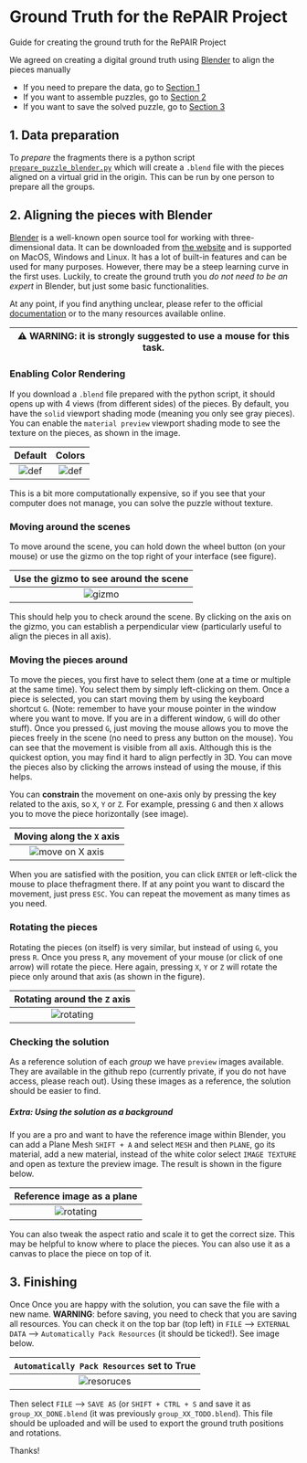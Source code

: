 # Ground Truth for the RePAIR Project
Guide for creating the ground truth for the RePAIR Project

We agreed on creating a digital ground truth using [Blender](#blender) to align the pieces manually

- If you need to prepare the data, go to [Section 1](https://github.com/RePAIRProject/repair_ground_truth?tab=readme-ov-file#1-data-preparation)
- If you want to assemble puzzles, go to [Section 2](https://github.com/RePAIRProject/repair_ground_truth/tree/main?tab=readme-ov-file#2-aligning-the-pieces-with-blender)
- If you want to save the solved puzzle, go to [Section 3](https://github.com/RePAIRProject/repair_ground_truth/tree/main?tab=readme-ov-file#3-finishing)

## 1. Data preparation
To *prepare* the fragments there is a python script [`prepare_puzzle_blender.py`](https://github.com/RePAIRProject/repair_ground_truth/blob/main/prepare_puzzle_blender.py) which will create a `.blend` file with the pieces aligned on a virtual grid in the origin.
This can be run by one person to prepare all the groups.

## 2. Aligning the pieces with Blender
[Blender](https://www.blender.org/) is a well-known open source tool for working with three-dimensional data.
It can be downloaded from [the website](https://www.blender.org/download/) and is supported on MacOS, Windows and Linux.
It has a lot of built-in features and can be used for many purposes.
However, there may be a steep learning curve in the first uses.
Luckily, to create the ground truth you *do not need to be an expert* in Blender, but just some basic functionalities.

At any point, if you find anything unclear, please refer to the official [documentation](https://docs.blender.org/manual/en/latest/contribute/index.html) or to the many resources available online.

| ⚠️  **WARNING:**  it is strongly suggested to use a mouse for this task. |
|-----------------------------------------|

### Enabling Color Rendering
If you download a `.blend` file prepared with the python script, it should opens up with 4 views (from different sides) of the pieces. 
By default, you have the `solid` viewport shading mode (meaning you only see gray pieces). You can enable the `material preview` viewport shading mode to see the texture on the pieces, as shown in the image.

| Default | Colors |
|:-------:|:------:|
|![def](imgs/g15_open_1280.png)|![def](imgs/g15_preview_1280.png)|

This is a bit more computationally expensive, so if you see that your computer does not manage, you can solve the puzzle without texture. 

### Moving around the scenes
To move around the scene, you can hold down the wheel button (on your mouse) or use the gizmo on the top right of your interface (see figure).

| Use the gizmo to see around the scene |
|:-------------------------------------:|
|![gizmo](imgs/moving_around.png)|

This should help you to check around the scene. By clicking on the axis on the gizmo, you can establish a perpendicular view (particularly useful to align the pieces in all axis).

### Moving the pieces around
To move the pieces, you first have to select them (one at a time or multiple at the same time). You select them by simply left-clicking on them.
Once a piece is selected, you can start moving them by using the keyboard shortcut `G`. (Note: remember to have your mouse pointer in the window where you want to move. If you are in a different window, `G` will do other stuff).
Once you pressed `G`, just moving the mouse allows you to move the pieces freely in the scene (no need to press any button on the mouse). You can see that the movement is visible from all axis. Although this is the quickest option, you may find it hard to align perfectly in 3D.
You can move the pieces also by clicking the arrows instead of using the mouse, if this helps.

You can **constrain** the movement on one-axis only by pressing the key related to the axis, so `X`, `Y` or `Z`. For example, pressing `G` and then `X` allows you to move the piece horizontally (see image). 

| Moving along the `X` axis|
|:-------------------------------------:|
|![move on X axis](imgs/move_axis.png)|

When you are satisfied with the position, you can click `ENTER` or left-click the mouse to place thefragment there. If at any point you want to discard the movement, just press `ESC`. 
You can repeat the movement as many times as you need.

### Rotating the pieces
Rotating the pieces (on itself) is very similar, but instead of using `G`, you press `R`. Once you press `R`, any movement of your mouse (or click of one arrow) will rotate the piece. Here again, pressing `X`, `Y` or `Z` will rotate the piece only around that axis (as shown in the figure).

| Rotating around the `Z` axis |
|:-------------------------------------:|
|![rotating](imgs/rotating.png)|

### Checking the solution
As a reference solution of each *group* we have `preview` images available. They are available in the github repo (currently private, if you do not have access, please reach out). Using these images as a reference, the solution should be easier to find.

##### Extra: Using the solution as a background
If you are a pro and want to have the reference image within Blender, you can add a Plane Mesh `SHIFT + A` and select `MESH` and then `PLANE`, go its material, add a new material, instead of the white color select `IMAGE TEXTURE` and open as texture the preview image. The result is shown in the figure below.

| Reference image as a plane |
|:-------------------------------------:|
|![rotating](imgs/plane_texture.png)|

You can also tweak the aspect ratio and scale it to get the correct size. This may be helpful to know where to place the pieces. You can also use it as a canvas to place the piece on top of it.

## 3. Finishing
Once
Once you are happy with the solution, you can save the file with a new name. 
**WARNING**: before saving, you need to check that you are saving all resources. You can check it on the top bar (top left) in `FILE` --> `EXTERNAL DATA` --> `Automatically Pack Resources` (it should be ticked!). See image below.

| `Automatically Pack Resources` set to True |
|:-------------------------------------:|
|![resoruces](imgs/resources.jpg)|

Then select `FILE` --> `SAVE AS` (or `SHIFT + CTRL + S` and save it as `group_XX_DONE.blend` (it was previously `group_XX_TODO.blend`). 
This file should be uploaded and will be used to export the ground truth positions and rotations.

Thanks!
